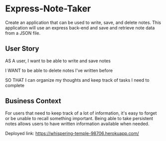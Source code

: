 # Express-Note-Taker
Create an application that can be used to write, save, and delete notes. This application will use an express back-end and save and retrieve note data from a JSON file.

## User Story

AS A user, I want to be able to write and save notes

I WANT to be able to delete notes I've written before

SO THAT I can organize my thoughts and keep track of tasks I need to complete

## Business Context

For users that need to keep track of a lot of information, it's easy to forget or be unable to recall something important. Being able to take persistent notes allows users to have written information available when needed.

Deployed link: https://whispering-temple-98706.herokuapp.com/
